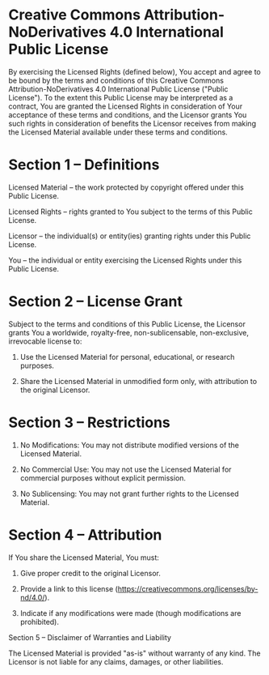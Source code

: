 # Creative Commons Attribution-NoDerivatives 4.0 International Public License

By exercising the Licensed Rights (defined below), You accept and agree to be bound by the terms and conditions of this Creative Commons Attribution-NoDerivatives 4.0 International Public License ("Public License"). To the extent this Public License may be interpreted as a contract, You are granted the Licensed Rights in consideration of Your acceptance of these terms and conditions, and the Licensor grants You such rights in consideration of benefits the Licensor receives from making the Licensed Material available under these terms and conditions.

# Section 1 – Definitions

Licensed Material – the work protected by copyright offered under this Public License.

Licensed Rights – rights granted to You subject to the terms of this Public License.

Licensor – the individual(s) or entity(ies) granting rights under this Public License.

You – the individual or entity exercising the Licensed Rights under this Public License.

# Section 2 – License Grant

Subject to the terms and conditions of this Public License, the Licensor grants You a worldwide, royalty-free, non-sublicensable, non-exclusive, irrevocable license to:

1. Use the Licensed Material for personal, educational, or research purposes.


2. Share the Licensed Material in unmodified form only, with attribution to the original Licensor.



# Section 3 – Restrictions

1. No Modifications: You may not distribute modified versions of the Licensed Material.


2. No Commercial Use: You may not use the Licensed Material for commercial purposes without explicit permission.


3. No Sublicensing: You may not grant further rights to the Licensed Material.



# Section 4 – Attribution

If You share the Licensed Material, You must:

1. Give proper credit to the original Licensor.


2. Provide a link to this license (https://creativecommons.org/licenses/by-nd/4.0/).


3. Indicate if any modifications were made (though modifications are prohibited).



Section 5 – Disclaimer of Warranties and Liability

The Licensed Material is provided "as-is" without warranty of any kind. The Licensor is not liable for any claims, damages, or other liabilities.
